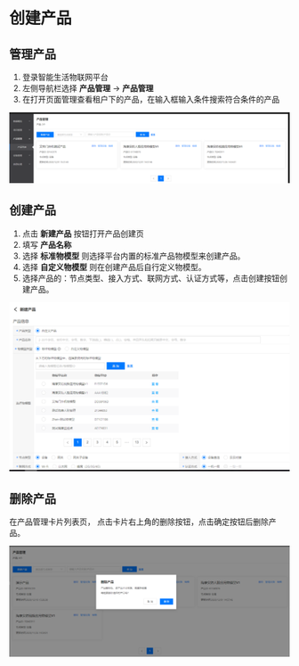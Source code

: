 # 创建产品

 ## 管理产品
 
1. 登录智能生活物联网平台
2. 左侧导航栏选择 **产品管理** -> **产品管理**
3. 在打开页面管理查看租户下的产品，在输入框输入条件搜索符合条件的产品

![产品管理](../../../../../image/IoT/IoT-Estate/Product-Manager/Manage-Product.png)

 ## 创建产品
 
1. 点击 **新建产品** 按钮打开产品创建页
2. 填写 **产品名称**
3. 选择 **标准物模型** 则选择平台内置的标准产品物模型来创建产品。
4. 选择 **自定义物模型** 则在创建产品后自行定义物模型。
5. 选择产品的：节点类型、接入方式、联网方式、认证方式等，点击创建按钮创建产品。

![创建产品](../../../../../image/IoT/IoT-Estate/Product-Manager/Create-Product.png)

 ## 删除产品

 在产品管理卡片列表页， 点击卡片右上角的删除按钮，点击确定按钮后删除产品。

![删除产品](../../../../../image/IoT/IoT-Estate/Product-Manager/Delete-Product.png)
